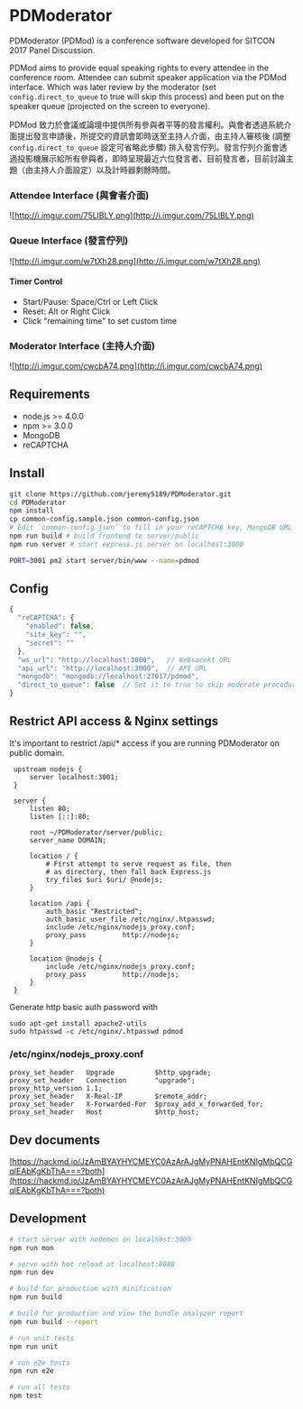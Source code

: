 # PDModerator

PDModerator (PDMod) is a conference software developed for SITCON 2017 Panel Discussion. 

PDMod aims to provide equal speaking rights to every attendee in the conference room. Attendee can submit speaker application via the PDMod interface. Which was later review by the moderator (set `config.direct_to_queue` to true will skip this process) and been put on the speaker queue (projected on the screen to everyone).

PDMod 致力於會議或論壇中提供所有參與者平等的發言權利。與會者透過系統介面提出發言申請後，所提交的資訊會即時送至主持人介面，由主持人審核後 (調整 `config.direct_to_queue` 設定可省略此步驟) 排入發言佇列。發言佇列介面會透過投影機展示給所有參與者，即時呈現最近六位發言者、目前發言者，目前討論主題（由主持人介面設定）以及計時器剩餘時間。

### Attendee Interface (與會者介面)

![http://i.imgur.com/75LlBLY.png](http://i.imgur.com/75LlBLY.png)

### Queue Interface (發言佇列)

![http://i.imgur.com/w7tXh28.png](http://i.imgur.com/w7tXh28.png)

#### Timer Control 

- Start/Pause: Space/Ctrl or Left Click
- Reset: Alt or Right Click
- Click "remaining time" to set custom time

### Moderator Interface (主持人介面)

![http://i.imgur.com/cwcbA74.png](http://i.imgur.com/cwcbA74.png)

## Requirements

- node.js >= 4.0.0
- npm >= 3.0.0
- MongoDB
- reCAPTCHA

## Install

```bash
git clone https://github.com/jeremy5189/PDModerator.git
cd PDModerator
npm install
cp common-config.sample.json common-config.json
# Edit `common-config.json` to fill in your reCAPTCHA key, MongoDB URL and site url.
npm run build # build frontend to server/public
npm run server # start express.js server on localhost:3000

PORT=3001 pm2 start server/bin/www --name=pdmod
```

## Config

```js
{
  "reCAPTCHA": {
    "enabled": false,
    "site_key": "",
    "secret": ""
  },
  "ws_url": "http://localhost:3000",   // Websocekt URL
  "api_url": "http://localhost:3000",  // API URL
  "mongodb": "mongodb://localhost:27017/pdmod", 
  "direct_to_queue": false  // Set it to true to skip moderate procedure
}
```

## Restrict API access & Nginx settings

It's important to restrict /api/* access if you are running PDModerator on public domain.

```
 upstream nodejs {
     server localhost:3001;
 }

 server {
     listen 80;
     listen [::]:80;

     root ~/PDModerator/server/public;
     server_name DOMAIN;

     location / {
         # First attempt to serve request as file, then
         # as directory, then fall back Express.js
         try_files $uri $uri/ @nodejs;
     }

     location /api {
         auth_basic "Restricted";
         auth_basic_user_file /etc/nginx/.htpasswd;
         include /etc/nginx/nodejs_proxy.conf;
         proxy_pass         http://nodejs;
     }

     location @nodejs {
         include /etc/nginx/nodejs_proxy.conf;
         proxy_pass         http://nodejs;
     }
 }
```

Generate http basic auth password with 

```
sudo apt-get install apache2-utils
sudo htpasswd -c /etc/nginx/.htpasswd pdmod
```

### /etc/nginx/nodejs_proxy.conf

```
proxy_set_header   Upgrade          $http_upgrade;
proxy_set_header   Connection       "upgrade";
proxy_http_version 1.1;
proxy_set_header   X-Real-IP        $remote_addr;
proxy_set_header   X-Forwarded-For  $proxy_add_x_forwarded_for;
proxy_set_header   Host             $http_host;
```

## Dev documents

[https://hackmd.io/JzAmBYAYHYCMEYC0AzArAJgMyPNAHEntKNIgMbQCGqlEAbKgKbThA===?both](https://hackmd.io/JzAmBYAYHYCMEYC0AzArAJgMyPNAHEntKNIgMbQCGqlEAbKgKbThA===?both)

## Development

``` bash
# start server with nodemon on localhost:3000
npm run mon

# serve with hot reload at localhost:8080
npm run dev

# build for production with minification
npm run build

# build for production and view the bundle analyzer report
npm run build --report

# run unit tests
npm run unit

# run e2e tests
npm run e2e

# run all tests
npm test
```
